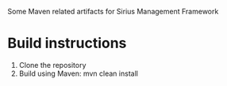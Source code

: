 
Some Maven related artifacts for Sirius Management Framework

# Build instructions

1. Clone the repository
2. Build using Maven: mvn clean install

